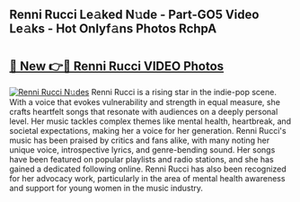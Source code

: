 ## Renni Rucci Le𝚊ked N𝚞de - Part-GO5 Video Le𝚊ks - Hot Onlyf𝚊ns Photos RchpA

# <h2><a href="http://ab81482.deff.icu/?id=Renni+Rucci">🔗 New 👉🔴 Renni Rucci VIDEO Photos</a></h2>

[![Renni Rucci N𝚞des](https://i.imgur.com/rIISA9y.gif)](http://ab81482.deff.icu/?id=Renni+Rucci)
Renni Rucci is a rising star in the indie-pop scene. With a voice that evokes vulnerability and strength in equal measure, she crafts heartfelt songs that resonate with audiences on a deeply personal level. Her music tackles complex themes like mental health, heartbreak, and societal expectations, making her a voice for her generation. Renni Rucci's music has been praised by critics and fans alike, with many noting her unique voice, introspective lyrics, and genre-bending sound. Her songs have been featured on popular playlists and radio stations, and she has gained a dedicated following online. Renni Rucci has also been recognized for her advocacy work, particularly in the area of mental health awareness and support for young women in the music industry.
